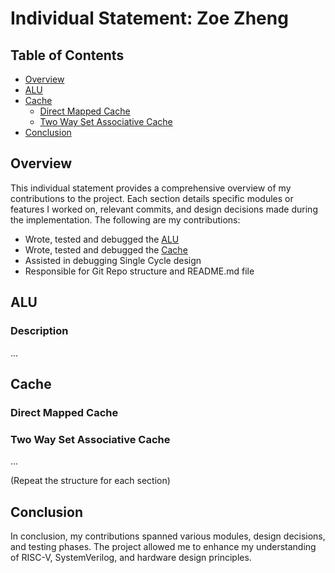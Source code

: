 # Individual Statement: Zoe Zheng
## Table of Contents
- [Overview](#overview)
- [ALU](#alu)
- [Cache](#cache)
  - [Direct Mapped Cache](#direct-mapped-cache)
  - [Two Way Set Associative Cache](#two-way-set-associative-cache)
- [Conclusion](#conclusion)
  
## Overview
This individual statement provides a comprehensive overview of my contributions to the project. Each section details specific modules or features I worked on, relevant commits, and design decisions made during the implementation.
The following are my contributions:
* Wrote, tested and debugged the [ALU](path/to/ALU/file)
* Wrote, tested and debugged the [Cache](path/to/Cache/file)
* Assisted in debugging Single Cycle design
* Responsible for Git Repo structure and README.md file
  
## ALU
### Description

...

## Cache

### Direct Mapped Cache

### Two Way Set Associative Cache
...

(Repeat the structure for each section)

## Conclusion
In conclusion, my contributions spanned various modules, design decisions, and testing phases. The project allowed me to enhance my understanding of RISC-V, SystemVerilog, and hardware design principles.
